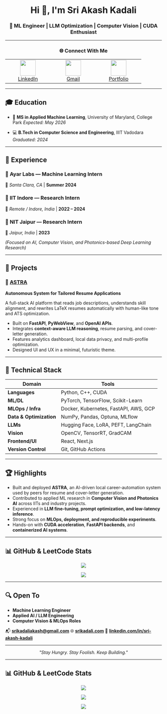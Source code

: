 <h1 align="center">Hi 👋, I'm Sri Akash Kadali</h1>
<h3 align="center">🚀 ML Engineer | LLM Optimization | Computer Vision | CUDA Enthusiast</h3>

---

<h3 align="center">🌐 Connect With Me</h3>

<div align="center">
  <table>
    <tr>
      <td align="center" width="130">
        <a href="https://www.linkedin.com/in/sri-akash-kadali" target="_blank">
          <img src="https://cdn.jsdelivr.net/gh/devicons/devicon/icons/linkedin/linkedin-original.svg" width="50" />
          <br/>LinkedIn
        </a>
      </td>
      <td align="center" width="130">
        <a href="mailto:srikadaliakash@gmail.com" target="_blank">
          <img src="https://cdn-icons-png.flaticon.com/512/732/732200.png" width="50" />
          <br/>Gmail
        </a>
      </td>
      <td align="center" width="130">
        <a href="https://www.srikadali.com" target="_blank">
          <img src="https://cdn-icons-png.flaticon.com/512/841/841364.png" width="50" />
          <br/>Portfolio
        </a>
      </td>
    </tr>
  </table>
</div>

---

## 🎓 Education

* 🧠 **MS in Applied Machine Learning**, University of Maryland, College Park
  *Expected: May 2026*

* 💻 **B.Tech in Computer Science and Engineering**, IIIT Vadodara
  *Graduated: 2024*

---

## 💼 Experience

### 🔹 **Ayar Labs — Machine Learning Intern**

📍 *Santa Clara, CA* | **Summer 2024**

### 🔹 **IIT Indore — Research Intern**

📍 *Remote / Indore, India* | **2022 – 2024**

### 🔹 **NIT Jaipur — Research Intern**

📍 *Jaipur, India* | **2023**

*(Focused on AI, Computer Vision, and Photonics-based Deep Learning Research)*

---

## 🚀 Projects

### 🌌 [**ASTRA**](https://github.com/Akash-Kadali/ASTRA)

**Autonomous System for Tailored Resume Applications**

A full-stack AI platform that reads job descriptions, understands skill alignment, and rewrites LaTeX resumes automatically with human-like tone and ATS optimization.

* Built on **FastAPI**, **PyWebView**, and **OpenAI APIs**.
* Integrates **context-aware LLM reasoning**, resume parsing, and cover-letter generation.
* Features analytics dashboard, local data privacy, and multi-profile optimization.
* Designed UI and UX in a minimal, futuristic theme.

---

## 🧠 Technical Stack

| Domain                  | Tools                                 |
| ----------------------- | ------------------------------------- |
| **Languages**           | Python, C++, CUDA                     |
| **ML/DL**               | PyTorch, TensorFlow, Scikit-Learn     |
| **MLOps / Infra**       | Docker, Kubernetes, FastAPI, AWS, GCP |
| **Data & Optimization** | NumPy, Pandas, Optuna, MLflow         |
| **LLMs**                | Hugging Face, LoRA, PEFT, LangChain   |
| **Vision**              | OpenCV, TensorRT, GradCAM             |
| **Frontend/UI**         | React, Next.js                        |
| **Version Control**     | Git, GitHub Actions                   |

---

## 🏆 Highlights

* Built and deployed **ASTRA**, an AI-driven local career-automation system used by peers for resume and cover-letter generation.
* Contributed to applied ML research in **Computer Vision and Photonics AI** across IITs and industry projects.
* Experienced in **LLM fine-tuning, prompt optimization, and low-latency inference**.
* Strong focus on **MLOps, deployment, and reproducible experiments**.
* Hands-on with **CUDA acceleration**, **FastAPI backends**, and **containerized AI systems**.

---

## 📊 GitHub & LeetCode Stats

<p align="center">
  <img src="https://github-readme-stats.vercel.app/api?username=Akash-Kadali&show_icons=true&theme=default" />
</p>

<p align="center">
  <img src="https://leetcard.jacoblin.cool/srikadali?theme=dark&ext=heatmap" />
</p>

---

## 🔍 Open To

* **Machine Learning Engineer**
* **Applied AI / LLM Engineering**
* **Computer Vision & MLOps Roles**

📬 **[srikadaliakash@gmail.com](mailto:srikadaliakash@gmail.com)**
🌐 [**srikadali.com**](https://www.srikadali.com)
🔗 [**linkedin.com/in/sri-akash-kadali**](https://www.linkedin.com/in/sri-akash-kadali)

---

<p align="center"><i>"Stay Hungry. Stay Foolish. Keep Building."</i></p>

---

## 📊 GitHub & LeetCode Stats

<p align="center">
  <img src="https://github-readme-stats.vercel.app/api?username=Akash-Kadali&show_icons=true&rank_icon=github&include_all_commits=true" />
</p>

<p align="center">
  <img src="https://github-readme-stats.vercel.app/api/top-langs/?username=Akash-Kadali&layout=compact&langs_count=10&card_width=420" />
</p>

<p align="center">
  <img src="https://leetcard.jacoblin.cool/srikadali?theme=dark&ext=heatmap" />
</p>
